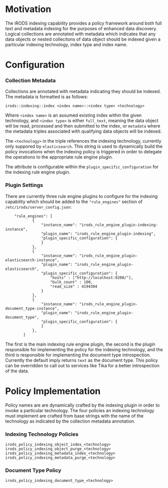 # Motivation
The iRODS indexing capability provides a policy framework around both full text and metadata indexing for the purposes of enhanced data discovery.  Logical collections are annotated with metadata which indicates that any data objects or nested collecitons of data object should be indexed given a particular indexing technology, index type and index name.

# Configuration
### Collection Metadata

Collections are annotated with metadata indicating they should be indexed.  The metadata is formatted is as follows:
```
irods::indexing::index <index name>::<index type> <technology>
```
Where `<index name>` is an assumed existing index within the given technology, and `<index type>` is either `full_text`, meaning the data object will be read, processed and then submitted to the index, or `metadata` where the metadata triples associated with qualifying data objects will be indexed.

The `<technology>` in the triple references the indexing technology, currently only suppored by `elasticsearch`.  This string is used to dynamically build the policy invocations when the indexing policy is triggered in order to delegate the operations to the appropriate rule engine plugin.

The attribute is configurable within the `plugin_specific_configuration` for the indexing rule engine plugin.

### Plugin Settings

There are currently three rule engine plugins to configure for the indexing capability which should be added to the `"rule_engines"` section of `/etc/irods/server_config.json`:

```
    "rule_engines": [
            {
                "instance_name": "irods_rule_engine_plugin-indexing-instance",
                "plugin_name": "irods_rule_engine_plugin-indexing",
                "plugin_specific_configuration": {
                }
            },
            {
                "instance_name": "irods_rule_engine_plugin-elasticsearch-instance",
                "plugin_name": "irods_rule_engine_plugin-elasticsearch",
                "plugin_specific_configuration": {
                    "hosts" : ["http://localhost:9200/"],
                    "bulk_count" : 100,
                    "read_size" : 4194304
                }
            },
            {
                "instance_name": "irods_rule_engine_plugin-document_type-instance",
                "plugin_name": "irods_rule_engine_plugin-document_type",
                "plugin_specific_configuration": {
                }
            },
        ]
```
The first is the main indexing rule engine plugin, the second is the plugin responsible for implementing the policy for the indexing technology, and the third is responsible for implementing the document type introspection.  Currently the default imply returns `text` as the document type.  This policy can be overridden to call out to services like Tika for a better introspection of the data.

# Policy Implementation

Policy names are are dynamically crafted by the indexing plugin in order to invoke a particular technology.  The four policies an indexing technology must implement are crafted from base strings with the name of the technology as indicated by the collection metadata annotation.

### Indexing Technology Policies
```
irods_policy_indexing_object_index_<technology>
irods_policy_indexing_object_purge_<technology>
irods_policy_indexing_metadata_index_<technology>
irods_policy_indexing_metadata_purge_<technology>
```

### Document Type Policy

```
irods_policy_indexing_document_type_<technology>
```
